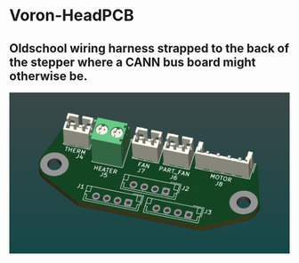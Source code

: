 # Voron-HeadPCB

## Oldschool wiring harness strapped to the back of the stepper where a CANN bus board might otherwise be.

<img src="img/3d-render.png" />
